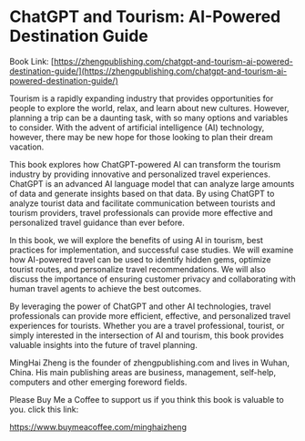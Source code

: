 # ChatGPT and Tourism: AI-Powered Destination Guide

Book Link: [https://zhengpublishing.com/chatgpt-and-tourism-ai-powered-destination-guide/](https://zhengpublishing.com/chatgpt-and-tourism-ai-powered-destination-guide/)

Tourism is a rapidly expanding industry that provides opportunities for people to explore the world, relax, and learn about new cultures. However, planning a trip can be a daunting task, with so many options and variables to consider. With the advent of artificial intelligence (AI) technology, however, there may be new hope for those looking to plan their dream vacation.

This book explores how ChatGPT-powered AI can transform the tourism industry by providing innovative and personalized travel experiences. ChatGPT is an advanced AI language model that can analyze large amounts of data and generate insights based on that data. By using ChatGPT to analyze tourist data and facilitate communication between tourists and tourism providers, travel professionals can provide more effective and personalized travel guidance than ever before.

In this book, we will explore the benefits of using AI in tourism, best practices for implementation, and successful case studies. We will examine how AI-powered travel can be used to identify hidden gems, optimize tourist routes, and personalize travel recommendations. We will also discuss the importance of ensuring customer privacy and collaborating with human travel agents to achieve the best outcomes.

By leveraging the power of ChatGPT and other AI technologies, travel professionals can provide more efficient, effective, and personalized travel experiences for tourists. Whether you are a travel professional, tourist, or simply interested in the intersection of AI and tourism, this book provides valuable insights into the future of travel planning.

MingHai Zheng is the founder of zhengpublishing.com and lives in Wuhan, China. His main publishing areas are business, management, self-help, computers and other emerging foreword fields.

Please Buy Me a Coffee to support us if you think this book is valuable to you. click this link:

https://www.buymeacoffee.com/minghaizheng
